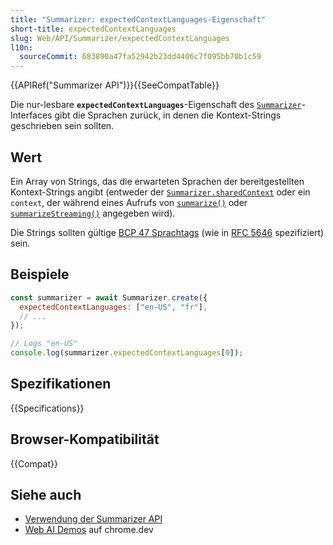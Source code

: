 ```yaml
---
title: "Summarizer: expectedContextLanguages-Eigenschaft"
short-title: expectedContextLanguages
slug: Web/API/Summarizer/expectedContextLanguages
l10n:
  sourceCommit: 683890a47fa52942b23dd4406c7f095bb70b1c59
---
```


{{APIRef("Summarizer API")}}{{SeeCompatTable}}

Die nur-lesbare **`expectedContextLanguages`**-Eigenschaft des [`Summarizer`](/de/docs/Web/API/Summarizer)-Interfaces gibt die Sprachen zurück, in denen die Kontext-Strings geschrieben sein sollten.

## Wert

Ein Array von Strings, das die erwarteten Sprachen der bereitgestellten Kontext-Strings angibt (entweder der [`Summarizer.sharedContext`](/de/docs/Web/API/Summarizer/sharedContext) oder ein `context`, der während eines Aufrufs von [`summarize()`](/de/docs/Web/API/Summarizer/summarize) oder [`summarizeStreaming()`](/de/docs/Web/API/Summarizer/summarizeStreaming) angegeben wird).

Die Strings sollten gültige [BCP 47 Sprachtags](https://en.wikipedia.org/wiki/IETF_language_tag#List_of_common_primary_language_subtags) (wie in [RFC 5646](https://datatracker.ietf.org/doc/html/rfc5646) spezifiziert) sein.

## Beispiele

```js
const summarizer = await Summarizer.create({
  expectedContextLanguages: ["en-US", "fr"],
  // ...
});

// Logs "en-US"
console.log(summarizer.expectedContextLanguages[0]);
```

## Spezifikationen

{{Specifications}}

## Browser-Kompatibilität

{{Compat}}

## Siehe auch

- [Verwendung der Summarizer API](/de/docs/Web/API/Summarizer_API/Using)
- [Web AI Demos](https://chrome.dev/web-ai-demos/) auf chrome.dev
